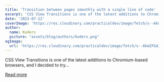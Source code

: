 ```yaml
---
title: 'Transition between pages smoothly with a single line of code'
excerpt: 'CSS View Transitions is one of the latest additions to Chromium-based browsers, and I decided to try...'
date: '2023-07-12'
coverImage: 'https://res.cloudinary.com/practicaldev/image/fetch/s--AkmZFGdJ--/c_imagga_scale,f_auto,fl_progressive,h_420,q_auto,w_1000/https://dev-to-uploads.s3.amazonaws.com/uploads/articles/fr1fd49lmpf1sa4r9vdq.jpg'
author:
  name: Koders
  picture: "assets/blog/authors/koders.png"
ogImage:
  url: 'https://res.cloudinary.com/practicaldev/image/fetch/s--AkmZFGdJ--/c_imagga_scale,f_auto,fl_progressive,h_420,q_auto,w_1000/https://dev-to-uploads.s3.amazonaws.com/uploads/articles/fr1fd49lmpf1sa4r9vdq.jpg'
---
```


CSS View Transitions is one of the latest additions to Chromium-based browsers, and I decided to try...

[Read more](https://dev.to/starbist/transition-between-pages-smoothly-with-a-single-line-of-code-3cea)
